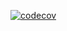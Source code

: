 [![codecov](https://codecov.io/gh/IvanBugaenko/TestRepositopy/graph/badge.svg?token=O9AJ46YH0Q)](https://codecov.io/gh/IvanBugaenko/TestRepositopy)